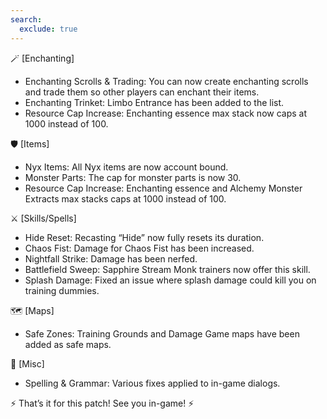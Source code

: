 ```yaml
---
search:
  exclude: true
---
```


🪄 [Enchanting]

- Enchanting Scrolls & Trading: You can now create enchanting scrolls and trade them so other players can enchant their items.
- Enchanting Trinket: Limbo Entrance has been added to the list.
- Resource Cap Increase: Enchanting essence max stack now caps at 1000 instead of 100.

🛡️ [Items]

- Nyx Items: All Nyx items are now account bound.
- Monster Parts: The cap for monster parts is now 30.
- Resource Cap Increase: Enchanting essence and Alchemy Monster Extracts max stacks caps at 1000 instead of 100.

⚔️ [Skills/Spells]

- Hide Reset: Recasting “Hide” now fully resets its duration.
- Chaos Fist: Damage for Chaos Fist has been increased.
- Nightfall Strike: Damage has been nerfed.
- Battlefield Sweep: Sapphire Stream Monk trainers now offer this skill.
- Splash Damage: Fixed an issue where splash damage could kill you on training dummies.

🗺️ [Maps]

- Safe Zones: Training Grounds and Damage Game maps have been added as safe maps.

📝 [Misc]

- Spelling & Grammar: Various fixes applied to in-game dialogs.

⚡ That’s it for this patch! See you in-game! ⚡
